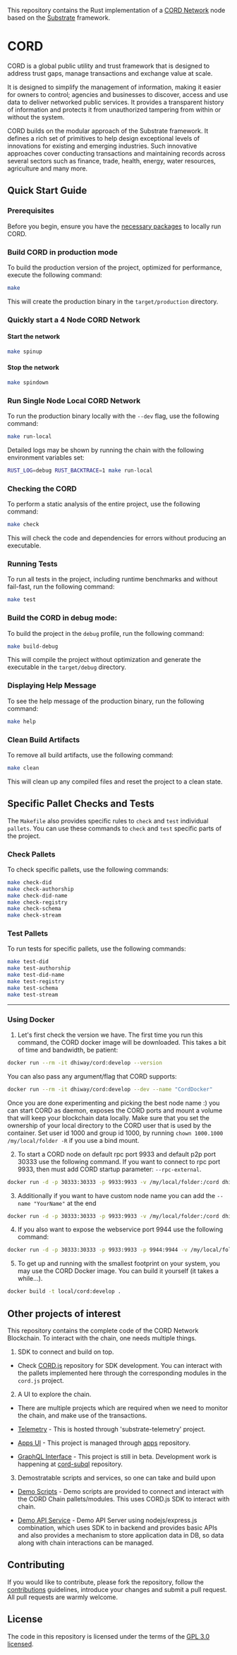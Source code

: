 This repository contains the Rust implementation of a [CORD Network][cord-homepage] node based on the [Substrate][substrate-homepage] framework.

# CORD

CORD is a global public utility and trust framework that is designed to address trust gaps, manage transactions and exchange value at scale.

It is designed to simplify the management of information, making it easier for owners to control; agencies and businesses to discover, access and use data to deliver networked public services. It provides a transparent history of information and protects it from unauthorized tampering from within or without the system.

CORD builds on the modular approach of the Substrate framework. It defines a rich set of primitives to help design exceptional levels of innovations for existing and emerging industries. Such innovative approaches cover conducting transactions and maintaining records across several sectors such as finance, trade, health, energy, water resources, agriculture and many more.

## Quick Start Guide

### Prerequisites

Before you begin, ensure you have the [necessary packages](/docs/installation.md) to locally run CORD.


### Build CORD in production mode

To build the production version of the project, optimized for performance, execute the following command:

```bash
make
```

This will create the production binary in the `target/production` directory.

### Quickly start a 4 Node CORD Network

#### Start the network

```sh
make spinup
```

#### Stop the network

```sh
make spindown
```

### Run Single Node Local CORD Network

To run the production binary locally with the `--dev` flag, use the following command:

```bash
make run-local
```

Detailed logs may be shown by running the chain with the following environment variables set:

```bash
RUST_LOG=debug RUST_BACKTRACE=1 make run-local
```

### Checking the CORD

To perform a static analysis of the entire project, use the following command:

```bash
make check
```

This will check the code and dependencies for errors without producing an executable.

### Running Tests

To run all tests in the project, including runtime benchmarks and without fail-fast, run the following command:

```bash
make test
```

### Build the CORD in debug mode:

To build the project in the `debug` profile, run the following command:

```bash
make build-debug
```

This will compile the project without optimization and generate the executable in the `target/debug` directory.

### Displaying Help Message

To see the help message of the production binary, run the following command:

```bash
make help
```

### Clean Build Artifacts

To remove all build artifacts, use the following command:

```bash
make clean
```

This will clean up any compiled files and reset the project to a clean state.

## Specific Pallet Checks and Tests

The `Makefile` also provides specific rules to `check` and `test` individual `pallets`. 
You can use these commands to `check` and `test` specific parts of the project.

### Check Pallets

To check specific pallets, use the following commands:

```bash
make check-did
make check-authorship
make check-did-name
make check-registry
make check-schema
make check-stream
```

### Test Pallets

To run tests for specific pallets, use the following commands:

```bash
make test-did
make test-authorship
make test-did-name
make test-registry
make test-schema
make test-stream
```

---

### Using Docker

1. Let's first check the version we have. The first time you run this command, the CORD docker image will be downloaded. This takes a bit of time and bandwidth, be patient:

```bash
docker run --rm -it dhiway/cord:develop --version
```

You can also pass any argument/flag that CORD supports:

```bash
docker run --rm -it dhiway/cord:develop --dev --name "CordDocker"
```

Once you are done experimenting and picking the best node name :) you can start CORD as daemon, exposes the CORD ports and mount a volume that will keep your blockchain data locally. 
Make sure that you set the ownership of your local directory to the CORD user that is used by the container. Set user id 1000 and group id 1000, by running `chown 1000.1000 /my/local/folder -R` if you use a bind mount.

2. To start a CORD node on default rpc port 9933 and default p2p port 30333 use the following command. If you want to connect to rpc port 9933, then must add CORD startup parameter: `--rpc-external`.

```bash
docker run -d -p 30333:30333 -p 9933:9933 -v /my/local/folder:/cord dhiway/cord:develop --dev --rpc-external --rpc-cors all
```

3. Additionally if you want to have custom node name you can add the `--name "YourName"` at the end

```bash
docker run -d -p 30333:30333 -p 9933:9933 -v /my/local/folder:/cord dhiway/cord:develop --dev --rpc-external --rpc-cors all --name "CordDocker"
```

4. If you also want to expose the webservice port 9944 use the following command:

```bash
docker run -d -p 30333:30333 -p 9933:9933 -p 9944:9944 -v /my/local/folder:/cord dhiway/cord:develop --dev --ws-external --rpc-external --rpc-cors all --name "CordDocker"
```

5. To get up and running with the smallest footprint on your system, you may use the CORD Docker image.
You can build it yourself (it takes a while...).

```bash
docker build -t local/cord:develop .
```

## Other projects of interest

This repository contains the complete code of the CORD Network Blockchain. To interact with the chain, one needs multiple things.

1. SDK to connect and build on top.

  - Check [CORD.js](https://github.com/dhiway/cord.js) repository for SDK development. You can interact with the pallets implemented here through the corresponding modules in the `cord.js` project.

2. A UI to explore the chain.

  - There are multiple projects which are required when we need to monitor the chain, and make use of the transactions.

  - [Telemetry](https://telemetry.cord.network) - This is hosted through 'substrate-telemetry' project.

  - [Apps UI](https://apps.cord.network) - This project is managed through [apps](https://github.com/dhiway/apps) repository.

  - [GraphQL Interface](/) - This project is still in beta. Development work is happening at [cord-subql](https://github.com/dhiway/cord-subql) repository.

3. Demostratable scripts and services, so one can take and build upon

  - [Demo Scripts](https://github.com/dhiway/cord-demo-scripts) - Demo scripts are provided to connect and interact with the CORD Chain pallets/modules. This uses CORD.js SDK to interact with chain.

  - [Demo API Service](https://github.com/dhiway/cord-agent-app-v1) - Demo API Server using nodejs/express.js combination, which uses SDK to in backend and provides basic APIs and also provides a mechanism to store application data in DB, so data along with chain interactions can be managed.


## Contributing

If you would like to contribute, please fork the repository, follow the [contributions] guidelines, introduce your changes and submit a pull request. All pull requests are warmly welcome.

## License

The code in this repository is licensed under the terms of the [GPL 3.0 licensed](LICENSE-GPL3).

[cord-homepage]: https://cord.network
[substrate-homepage]: https://substrate.io
[contributions]: ./CONTRIBUTING.md
[discord]: https://discord.gg/bcwZFznb7Z
